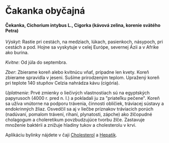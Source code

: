 Čakanka obyčajná
================

#### Čekanka, Cichorium intybus L., Cigorka (kávová zelina, korenie svätého Petra)

*Výskyt*: Rastie pri cestách, na medziach, lúkach, pasienkoch, násypoch, pri
cestách a pod. Hojne sa vyskytuje v celej Európe, severnej Ázii a v Afrike ako
burina.

*Kvitne*: Od júla do septembra.

*Zber*: Zbierame koreň alebo kvitnúcu vňať, prípadne len kvety. Koreň zbierame
spravidla v jeseni. Sušíme prirodzeným teplom. Upražený koreň pri teplote 140
stupňov Celzia nahrádza kávu (cigória).

*Uplatnenie*: Prvé zmienky o liečivých vlastnostiach sú na egyptských papyrusoch
(4000 r. pred n. l.) a pokladali ju za "priateľku pečene". Koreň sa užíva
vnútorne na podporu trávenia, činnosti obličiek, tráviacej sústavy a
endokrinných žliaz. Osvedčil sa aj v liečbe príznakov tráviacich porúch
(nadúvaní, pomalom trávení, rihaní, plynatosti, zápche) ako žlčopudné cholagogum
a choleretikum povzbudzujúce tvorbu žlče. Zastavuje množenie baktérii a znižuje
hladiny tukov a cholesterolu v krvi.

Aplikáciu bylinky nájdete v čaji [Cholesterol](../caje/cholesterol) a
[Hepatik](../caje/hepatik).

